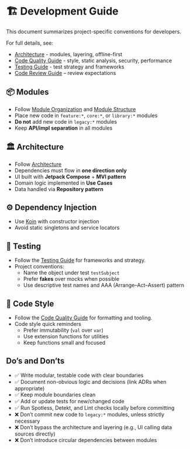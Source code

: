 # 🏗️ Development Guide

This document summarizes project-specific conventions for developers.

For full details, see:
- [Architecture](../architecture/README.md) - modules, layering, offline-first
- [Code Quality Guide](code-quality-guide.md) - style, static analysis, security, performance
- [Testing Guide](testing-guide.md) - test strategy and frameworks
- [Code Review Guide](code-review-guide.md) – review expectations

## 📦 Modules

- Follow [Module Organization](../architecture/module-organization.md) and [Module Structure](../architecture/module-structure.md)
- Place new code in `feature:*`, `core:*`, or `library:*` modules
- **Do not** add new code in `legacy:*` modules
- Keep **API/impl separation** in all modules

## 🏛️ Architecture

- Follow [Architecture](../architecture/README.md)
- Dependencies must flow in **one direction only**
- UI built with **Jetpack Compose** + **MVI pattern**
- Domain logic implemented in **Use Cases**
- Data handled via **Repository pattern**

## ⚙️ Dependency Injection

- Use [Koin](https://insert-koin.io/) with constructor injection
- Avoid static singletons and service locators

## 🧪 Testing

- Follow the [Testing Guide](testing-guide.md) for frameworks and strategy.
- Project conventions:
  - Name the object under test `testSubject`
  - Prefer **fakes** over mocks when possible
  - Use descriptive test names and AAA (Arrange–Act–Assert) pattern

## 🎨 Code Style

- Follow the [Code Quality Guide](code-quality-guide.md) for formatting and tooling.
- Code style quick reminders
  - Prefer immutability (`val` over `var`)
  - Use extension functions for utilities
  - Keep functions small and focused

## Do’s and Don’ts

- ✅ Write modular, testable code with clear boundaries
- ✅ Document non-obvious logic and decisions (link ADRs when appropriate)
- ✅ Keep module boundaries clean
- ✅ Add or update tests for new/changed code
- ✅ Run Spotless, Detekt, and Lint checks locally before committing
- ❌ Don’t commit new code to `legacy:*` modules, unless strictly necessary
- ❌ Don’t bypass the architecture and layering (e.g., UI calling data sources directly)
- ❌ Don’t introduce circular dependencies between modules

